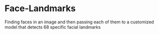 # Face-Landmarks
Finding faces in an image and then passing each of them to a customized model that detects 68 specific facial landmarks